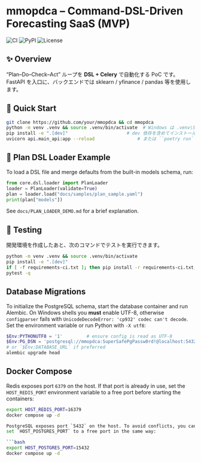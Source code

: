 # mmopdca – Command-DSL-Driven Forecasting SaaS (MVP)

![CI](https://github.com/***/actions/workflows/ci.yml/badge.svg)
![PyPI](https://img.shields.io/pypi/v/mmopdca)
![License](https://img.shields.io/github/license/***)  <!-- 好みでバッジ追加 -->

## ✨ Overview
“Plan–Do–Check–Act” ループを **DSL + Celery** で自動化する PoC です。
FastAPI を入口に、バックエンドでは sklearn / yfinance / pandas 等を使用します。

## 🚀 Quick Start
```bash
git clone https://github.com/your/mmopdca && cd mmopdca
python -m venv .venv && source .venv/bin/activate  # Windows は .venv\Scripts\Activate
pip install -e ".[dev]"                      # dev 依存を含めてインストール
uvicorn api.main_api:app --reload                # または ``poetry run``
```

## 📝 Plan DSL Loader Example
To load a DSL file and merge defaults from the built-in models schema, run:
```python
from core.dsl.loader import PlanLoader
loader = PlanLoader(validate=True)
plan = loader.load("docs/samples/plan_sample.yaml")
print(plan["models"])
```
See `docs/PLAN_LOADER_DEMO.md` for a brief explanation.

## 🧪 Testing
開発環境を作成したあと、次のコマンドでテストを実行できます。
```bash
python -m venv .venv && source .venv/bin/activate
pip install -e ".[dev]"
if [ -f requirements-ci.txt ]; then pip install -r requirements-ci.txt; fi
pytest -q
```
## Database Migrations
To initialize the PostgreSQL schema, start the database container and run Alembic.
On Windows shells you **must** enable UTF-8, otherwise ``configparser`` fails
with ``UnicodeDecodeError: 'cp932' codec can't decode``. Set the environment
variable or run Python with ``-X utf8``:

```powershell
$Env:PYTHONUTF8 = '1'         # ensure config is read as UTF-8
$Env:PG_DSN = 'postgresql://mmopdca:SuperSafePgPassw0rd!@localhost:5432/mmopdca'
# or `$Env:DATABASE_URL` if preferred
alembic upgrade head
```

## Docker Compose
Redis exposes port `6379` on the host. If that port is already in use,
set the `HOST_REDIS_PORT` environment variable to a free port before
starting the containers:

```bash
export HOST_REDIS_PORT=16379
docker compose up -d

PostgreSQL exposes port `5432` on the host. To avoid conflicts, you can
set `HOST_POSTGRES_PORT` to a free port in the same way:

```bash
export HOST_POSTGRES_PORT=15432
docker compose up -d
```